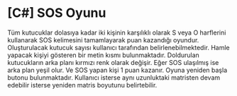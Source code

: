 # [C#] SOS Oyunu
Tüm kutucuklar dolasıya kadar iki kişinin karşılıklı olarak S veya O harflerini kullanarak SOS kelimesini tamamlayarak puan kazandığı oyundur.
Oluşturulacak kutucuk sayısı kullanıcı tarafından belirlenebilmektedir.
Hamle yapacak kişiyi gösteren bir metin kısmı bulunmaktadır.
Doldurulan kutucukların arka planı kırmızı renk olarak değişir. Eğer SOS ulaşılmış ise arka plan yeşil olur. Ve SOS yapan kişi 1 puan kazanır.
Oyuna yeniden başla butonu bulunmaktadır. Kullanıcı isterse aynı uzunluktaki matristen devam edebilir isterse yeniden matris boyutunu belirtebilir.
